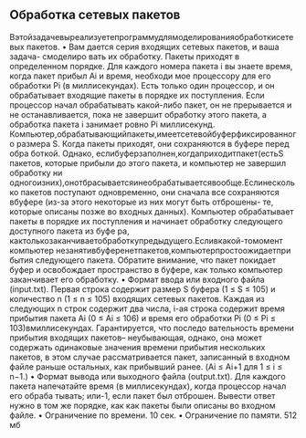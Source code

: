 ##  Обработка сетевых пакетов
 Вэтойзадачевыреализуетепрограммудлямоделированияобработкисетевых
 пакетов.
 • Вам дается серия входящих сетевых пакетов, и ваша задача- смоделиро
вать их обработку. Пакеты приходят в определенном порядке. Для каждого
 номера пакета i вы знаете время, когда пакет прибыл Ai и время, необходи
мое процессору для его обработки Pi (в миллисекундах). Есть только один
 процессор, и он обрабатывает входящие пакеты в порядке их поступления.
 Если процессор начал обрабатывать какой-либо пакет, он не прерывается и
 не останавливается, пока не завершит обработку этого пакета, а обработка
 пакета i занимает ровно Pi миллисекунд.
 Компьютер,обрабатывающийпакеты,имеетсетевойбуферфиксированного
 размера S. Когда пакеты приходят, они сохраняются в буфере перед обра
боткой. Однако, еслибуферзаполнен,когдаприходитпакет(естьS пакетов,
 которые прибыли до этого пакета, и компьютер не завершил обработку ни
 одногоизних),онотбрасываетсяинеобрабатываетсявообще.Еслинесколь
ко пакетов поступают одновременно, они сначала все сохраняются вбуфере
 (из-за этого некоторые из них могут быть отброшены- те, которые описаны
 позже во входных данных). Компьютер обрабатывает пакеты в порядке их
 поступления и начинает обработку следующего доступного пакета из буфе
ра, кактолькозаканчиваетобработкупредыдущего.Есливкакой-томомент
 компьютер незанятивбуференетпакетов,компьютерпростоожидаетпри
бытия следующего пакета. Обратите внимание, что пакет покидает буфер и
 освобождает пространство в буфере, как только компьютер заканчивает его
 обработку.
 • Формат ввода или входного файла (input.txt). Первая строка содержит
 размер S буфера (1 ≤ S ≤ 105) и количество n (1 ≤ n ≤ 105) входящих
 сетевых пакетов. Каждая из следующих n строк содержит два числа, i-ая
 строка содержит время прибытия пакета Ai (0 ≤ Ai ≤ 106) и время его
 обработки Pi (0 ≤ Pi ≤ 103)вмиллисекундах. Гарантируется, что последо
вательность времени прибытия входящих пакетов– неубывающая, однако,
 она может содержать одинаковые значения времени прибытия нескольких
 пакетов, в этом случае рассматривается пакет, записанный в входном файле
 раньше остальных, как прибывший ранее. (Ai ≤ Ai+1 для 1 ≤ i ≤ n−1.)
 • Формат вывода или выходного файла (output.txt). Для каждого пакета
 напечатайте время (в миллисекундах), когда процессор начал его обраба
тывать; или-1, если пакет был отброшен. Вывести ответ нужно в том же
 порядке, как как пакеты были описаны во входном файле.
 • Ограничение по времени. 10 сек.
 • Ограничение по памяти. 512 мб